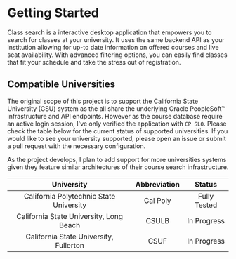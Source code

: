 # Getting Started

Class search is a interactive desktop application that empowers you to search for classes at your university. It uses the same backend API as your institution allowing for up-to date information on offered courses and live seat availability. With advanced filtering options, you can easily find classes that fit your schedule and take the stress out of registration.

## Compatible Universities

The original scope of this project is to support the California State University (CSU) system as the all share the underlying Oracle PeopleSoft:tm: infrastructure and API endpoints. However as the course database require an active login session, I've only verified the application with `CP SLO`. Please check the table below for the current status of supported universities. If you would like to see your university supported, please open an issue or submit a pull request with the necessary configuration.

As the project develops, I plan to add support for more universities systems given they feature similar architectures of their course search infrastructure.

|               University                | Abbreviation |    Status    |
| :-------------------------------------: | :----------: | :----------: |
| California Polytechnic State University |   Cal Poly   | Fully Tested |
| California State University, Long Beach |    CSULB     | In Progress  |
| California State University, Fullerton  |     CSUF     | In Progress  |
